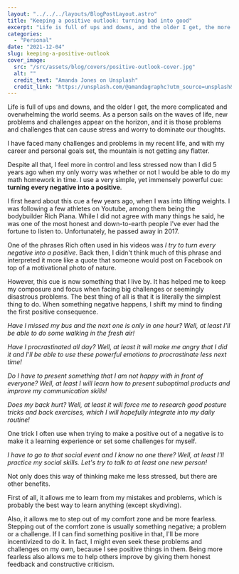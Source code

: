 ```yaml
---
layout: "../../../layouts/BlogPostLayout.astro"
title: "Keeping a positive outlook: turning bad into good"
excerpt: "Life is full of ups and downs, and the older I get, the more complicated and overwhelming the world seems. It seems that the only option to not become overwhelmed is to keep a positive outlook no matter what. In this blog post, I describe my way of doing that: turning every negative into a positive."
categories:
  - "Personal"
date: "2021-12-04"
slug: keeping-a-positive-outlook
cover_image:
  src: "/src/assets/blog/covers/positive-outlook-cover.jpg"
  alt: ""
  credit_text: "Amanda Jones on Unsplash"
  credit_link: "https://unsplash.com/@amandagraphc?utm_source=unsplash&utm_medium=referral&utm_content=creditCopyText"
---
```


Life is full of ups and downs, and the older I get, the more complicated and overwhelming the world seems. As a person sails on the waves of life, new problems and challenges appear on the horizon, and it is those problems and challenges that can cause stress and worry to dominate our thoughts.

I have faced many challenges and problems in my recent life, and with my career and personal goals set, the mountain is not getting any flatter.

Despite all that, I feel more in control and less stressed now than I did 5 years ago when my only worry was whether or not I would be able to do my math homework in time. I use a very simple, yet immensely powerful cue: **turning every negative into a positive**.

I first heard about this cue a few years ago, when I was into lifting weights. I was following a few athletes on Youtube, among them being the bodybuilder Rich Piana. While I did not agree with many things he said, he was one of the most honest and down-to-earth people I've ever had the fortune to listen to. Unfortunately, he passed away in 2017.

One of the phrases Rich often used in his videos was _I try to turn every negative into a positive_. Back then, I didn't think much of this phrase and interpreted it more like a quote that someone would post on Facebook on top of a motivational photo of nature.

However, this cue is now something that I live by. It has helped me to keep my composure and focus when facing big challenges or seemingly disastrous problems. The best thing of all is that it is literally the simplest thing to do. When something negative happens, I shift my mind to finding the first positive consequence.

_Have I missed my bus and the next one is only in one hour? Well, at least I'll be able to do some walking in the fresh air!_

_Have I procrastinated all day? Well, at least it will make me angry that I did it and I'll be able to use these powerful emotions to procrastinate less next time!_

_Do I have to present something that I am not happy with in front of everyone? Well, at least I will learn how to present suboptimal products and improve my communication skills!_

_Does my back hurt? Well, at least it will force me to research good posture tricks and back exercises, which I will hopefully integrate into my daily routine!_

One trick I often use when trying to make a positive out of a negative is to make it a learning experience or set some challenges for myself.

_I have to go to that social event and I know no one there? Well, at least I'll practice my social skills. Let's try to talk to at least one new person!_

Not only does this way of thinking make me less stressed, but there are other benefits.

First of all, it allows me to learn from my mistakes and problems, which is probably the best way to learn anything (except skydiving).

Also, it allows me to step out of my comfort zone and be more fearless. Stepping out of the comfort zone is usually something negative; a problem or a challenge. If I can find something positive in that, I'll be more incentivized to do it. In fact, I might even seek these problems and challenges on my own, because I see positive things in them. Being more fearless also allows me to help others improve by giving them honest feedback and constructive criticism.
